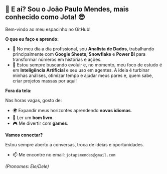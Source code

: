 ## 👋 E aí? Sou o João Paulo Mendes, mais conhecido como Jota! 😎

Bem-vindo ao meu espacinho no GitHub!

**O que eu faço e aprendo:**

* 🔭 No meu dia a dia profissional, sou **Analista de Dados**, trabalhando principalmente com **Google Sheets**, **Snowflake** e **Power BI** para transformar números em histórias e ações.
* 🌱 Estou sempre buscando evoluir e, no momento, meu foco de estudo é em **Inteligência Artificial** e seu uso em agentes. A ideia é turbinar minhas análises, otimizar tempo e ajudar meus pares e, quem sabe, criar projetos massas por aqui!

**Fora da tela:**

Nas horas vagas, gosto de:

* 🌍 Expandir meus horizontes aprendendo **novos idiomas**.
* 📖 Ler um **bom livro**.
* 🎮 Me divertir com **games**.

**Vamos conectar?**

Estou sempre aberto a conversas, troca de ideias e oportunidades.

* 📫 Me encontre no email: `jotapsmendes@gmail.com`

*(Pronomes: Ele/Dele)*
